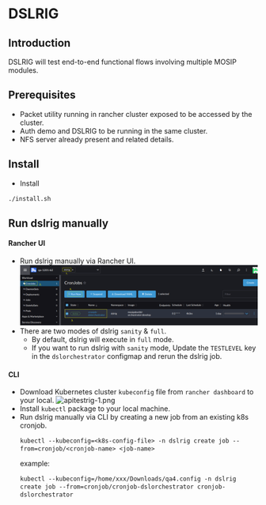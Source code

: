 # DSLRIG

## Introduction
DSLRIG will test end-to-end functional flows involving multiple MOSIP modules.

## Prerequisites
* Packet utility running in rancher cluster exposed to be accessed by the cluster.
* Auth demo and DSLRIG to be running in the same cluster.
* NFS server already present and related details.

## Install
* Install
```sh
./install.sh
```

## Run dslrig manually

#### Rancher UI
* Run dslrig manually via Rancher UI.
  ![dslrig-1.png](../docs/images/dslrig-1.png)
* There are two modes of dslrig `sanity` & `full`.
    * By default, dslrig will execute in `full` mode.
    * If you want to run dslrig with `sanity` mode, 
      Update the `TESTLEVEL` key in the `dslorchestrator` configmap and rerun the dslrig job.

#### CLI
* Download Kubernetes cluster `kubeconfig` file from `rancher dashboard` to your local.
  ![apitestrig-1.png](../../docs/images/apitestrig-1.png)
* Install `kubectl` package to your local machine.
* Run dslrig manually via CLI by creating a new job from an existing k8s cronjob.
  ```
  kubectl --kubeconfig=<k8s-config-file> -n dslrig create job --from=cronjob/<cronjob-name> <job-name>
  ```
  example: 
  ```
  kubectl --kubeconfig=/home/xxx/Downloads/qa4.config -n dslrig create job --from=cronjob/cronjob-dslorchestrator cronjob-dslorchestrator
  ```

  

